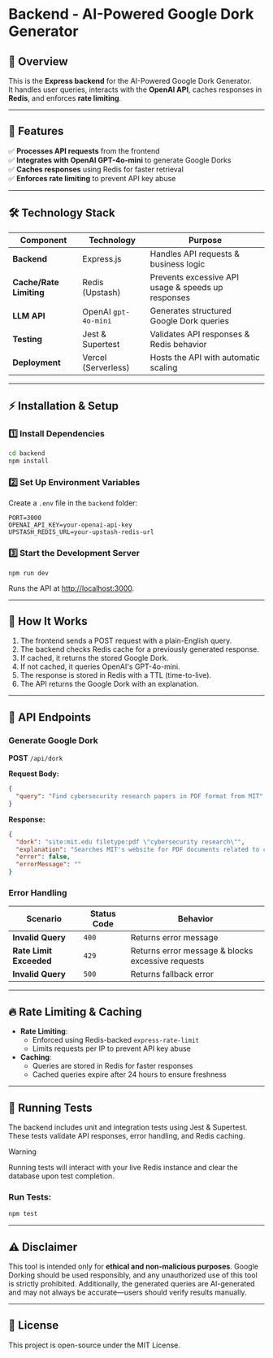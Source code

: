 # Backend - AI-Powered Google Dork Generator

## 🚀 Overview

This is the **Express backend** for the AI-Powered Google Dork Generator.  
It handles user queries, interacts with the **OpenAI API**, caches responses in **Redis**, and enforces **rate limiting**.

---

## 📌 Features

✅ **Processes API requests** from the frontend  
✅ **Integrates with OpenAI GPT-4o-mini** to generate Google Dorks  
✅ **Caches responses** using Redis for faster retrieval  
✅ **Enforces rate limiting** to prevent API key abuse

---

## 🛠️ Technology Stack

| Component               | Technology           | Purpose                                            |
| ----------------------- | -------------------- | -------------------------------------------------- |
| **Backend**             | Express.js           | Handles API requests & business logic              |
| **Cache/Rate Limiting** | Redis (Upstash)      | Prevents excessive API usage & speeds up responses |
| **LLM API**             | OpenAI `gpt-4o-mini` | Generates structured Google Dork queries           |
| **Testing**             | Jest & Supertest     | Validates API responses & Redis behavior           |
| **Deployment**          | Vercel (Serverless)  | Hosts the API with automatic scaling               |

---

## ⚡ Installation & Setup

### 1️⃣ Install Dependencies

```sh
cd backend
npm install
```

### 2️⃣ Set Up Environment Variables

Create a `.env` file in the `backend` folder:

```
PORT=3000
OPENAI_API_KEY=your-openai-api-key
UPSTASH_REDIS_URL=your-upstash-redis-url
```

### 3️⃣ Start the Development Server

```
npm run dev
```

Runs the API at [http://localhost:3000](http://localhost:3000).

---

## 🔄 How It Works

1. The frontend sends a POST request with a plain-English query.
2. The backend checks Redis cache for a previously generated response.
3. If cached, it returns the stored Google Dork.
4. If not cached, it queries OpenAI's GPT-4o-mini.
5. The response is stored in Redis with a TTL (time-to-live).
6. The API returns the Google Dork with an explanation.

---

## 🔗 API Endpoints

### Generate Google Dork

**POST** `/api/dork`

**Request Body:**

```json
{
  "query": "Find cybersecurity research papers in PDF format from MIT"
}
```

**Response:**

```json
{
  "dork": "site:mit.edu filetype:pdf \"cybersecurity research\"",
  "explanation": "Searches MIT's website for PDF documents related to cybersecurity research.",
  "error": false,
  "errorMessage": ""
}
```

### Error Handling

| Scenario                | Status Code | Behavior                                          |
| ----------------------- | ----------- | ------------------------------------------------- |
| **Invalid Query**       | `400`       | Returns error message                             |
| **Rate Limit Exceeded** | `429`       | Returns error message & blocks excessive requests |
| **Invalid Query**       | `500`       | Returns fallback error                            |

---

## 🔥 Rate Limiting & Caching

- **Rate Limiting**:
  - Enforced using Redis-backed `express-rate-limit`
  - Limits requests per IP to prevent API key abuse
- **Caching**:
  - Queries are stored in Redis for faster responses
  - Cached queries expire after 24 hours to ensure freshness

---

## 🧪 Running Tests

The backend includes unit and integration tests using Jest & Supertest.
These tests validate API responses, error handling, and Redis caching.

> [!WARNING]  
> Running tests will interact with your live Redis instance and clear the database upon test completion.

### Run Tests:

```sh
npm test
```

---

## ⚠️ Disclaimer

This tool is intended only for **ethical and non-malicious purposes**. Google Dorking should be used responsibly, and any unauthorized use of this tool is strictly prohibited. Additionally, the generated queries are AI-generated and may not always be accurate—users should verify results manually.

---

## 📜 License

This project is open-source under the MIT License.
